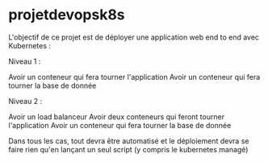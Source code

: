 # projetdevopsk8s
L'objectif de ce projet est de déployer une application web end to end avec Kubernetes :

Niveau 1 : 

Avoir un conteneur qui fera tourner l'application
Avoir un conteneur qui fera tourner la base de donnée

Niveau 2 :  

Avoir un load balanceur
Avoir deux conteneurs qui feront tourner l'application 
Avoir un conteneur qui fera tourner la base de donnée

Dans tous les cas, tout devra être automatisé et le déploiement devra se faire rien qu'en lançant un seul script (y compris le kubernetes managé)
